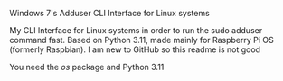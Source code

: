 Windows 7's Adduser CLI Interface for Linux systems

My CLI Interface for Linux systems in order to run the sudo adduser command fast. Based on Python 3.11, made mainly for Raspberry Pi OS (formerly Raspbian).
I am new to GitHub so this readme is not good

You need the *os* package and Python 3.11
